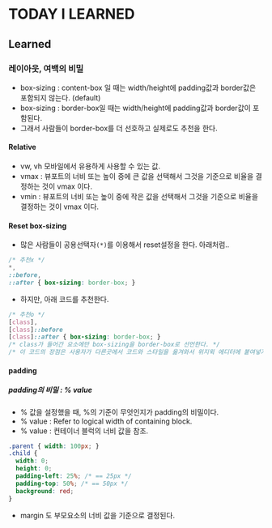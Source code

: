 # TODAY I LEARNED

## Learned

### 레이아웃, 여백의 비밀

- box-sizing : content-box 일 때는 width/height에 padding값과 border값은 포함되지 않는다. (default)
- box-sizing : border-box일 때는 width/height에 padding값과 border값이 포함된다.
- 그래서 사람들이 border-box를 더 선호하고 실제로도 추천을 한다.

#### Relative <length>

- vw, vh 모바일에서 유용하게 사용할 수 있는 값.
- vmax : 뷰포트의 너비 또는 높이 중에 큰 값을 선택해서 그것을 기준으로 비율을 결정하는 것이 vmax 이다.
- vmin : 뷰포트의 너비 또는 높이 중에 작은 값을 선택해서 그것을 기준으로 비율을 결정하는 것이 vmax 이다.

#### Reset box-sizing

- 많은 사람들이 공용선택자`(*)`를 이용해서 reset설정을 한다. 아래처럼..

```css
/* 추천x */
*,
::before,
::after { box-sizing: border-box; }
```

- 하지만, 아래 코드를 추천한다.

```css
/* 추천o */
[class],
[class]::before
[class]::after { box-sizing: border-box; }
/* class가 들어간 요소에만 box-sizing을 border-box로 선언한다. */
/* 이 코드의 장점은 사용자가 다른곳에서 코드와 스타일을 옮겨와서 위지윅 에디터에 붙여넣기를 했을 때, 그 사용자의 스타일을 존중하는 방식으로 스타일 충돌이 발생하지 않게 한다.  */
```

#### padding

##### padding의 비밀 : % value

- % 값을 설정했을 때, %의 기준이 무엇인지가 padding의 비밀이다.
- % value : Refer to logical width of containing block.
- % value : 컨테이너 블럭의 너비 값을 참조.

```css
.parent { width: 100px; }
.child {
  width: 0;
  height: 0;
  padding-left: 25%; /* == 25px */
  padding-top: 50%; /* == 50px */
  background: red;
}
```

- margin 도 부모요소의 너비 값을 기준으로 결정된다.

